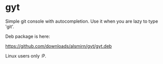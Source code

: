 gyt
===

Simple git console with autocompletion.
Use it when you are lazy to type 'git'.

Deb package is here:

https://github.com/downloads/alsmirn/gyt/gyt.deb

Linux users only :P.
